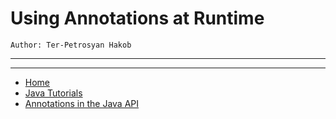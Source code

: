 # Using Annotations at Runtime

```
Author: Ter-Petrosyan Hakob
```

---

---

- [Home](./../../README.md)
- [Java Tutorials](./../tutorials.md)
- [Annotations in the Java API](./3_Annotations_in_the_Java_API.md)